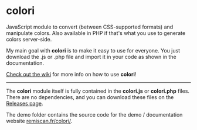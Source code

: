 # colori
JavaScript module to convert (between CSS-supported formats) and manipulate colors. Also available in PHP if that's what you use to generate colors server-side.

My main goal with **colori** is to make it easy to use for everyone. You just download the .js or .php file and import it in your code as shown in the documentation.

[Check out the wiki](https://github.com/Remiscan/colori/wiki) for more info on how to use **colori**!

* * *

The **colori** module itself is fully contained in the **colori.js** or **colori.php** files. There are no dependencies, and you can download these files on the [Releases page](https://github.com/Remiscan/colori/releases).

The demo folder contains the source code for the demo / documentation website [remiscan.fr/colori/](https://remiscan.fr/colori/).